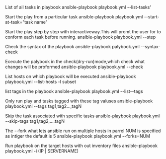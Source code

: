 List of all tasks in playbook
 ansible-playbook playbook.yml --list-tasks'

Start the play from a particular task
 ansible-playbook playbook.yml --start-at-task="task name"

Start the play step by step with interactiveway.This will promt the user for to conform each task before running.
 ansible-playbook  playbook.yml --step

Check the syntax of the playbook
 ansible-playbook palybook.yml --syntax-check

Ececute the palybook in the check(dry-run)mode,which check what changes will be proformed
 ansible-playbook playbook.yml --check

List hosts on which playbook will be executed
 ansible-playbook playbook.yml --list-hosts -l subset

list tags in the playbook
 ansible-playbook playbook.yml --list--tags

Only run play and tasks tagged with these tag valuses
 ansible-playbook playbook.yml --tags tag1,tag2...,tagN

Skip the task associated with specific tasks
 ansible-playbook playbook.yml --skip-tags tag1,tag2,....tagN

The --fork what lets ansible run on multiple hosts in parrel NUM is specified as intiger the default is 5
 ansible-playbook playbook.yml --forks=NUM

Run playbook on the target hosts with out inventory files
 ansible-playbook playbook.yml -i (IP | SERVERNAME)
